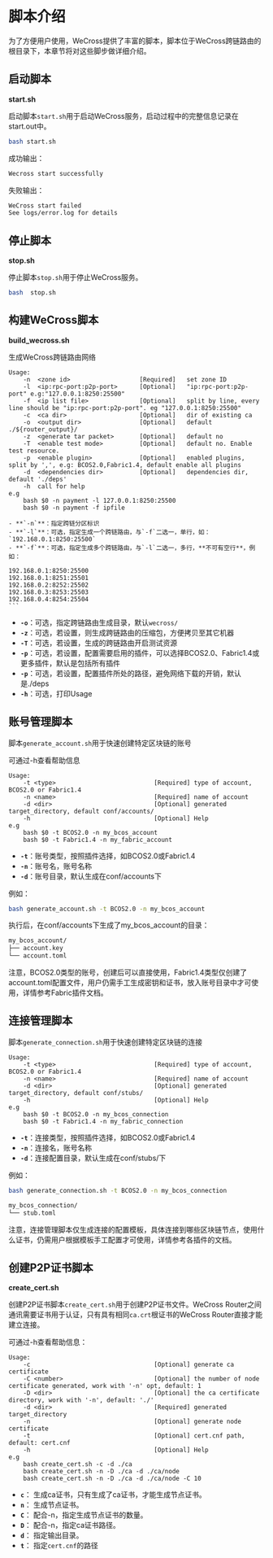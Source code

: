 # 脚本介绍

为了方便用户使用，WeCross提供了丰富的脚本，脚本位于WeCross跨链路由的根目录下，本章节将对这些脚步做详细介绍。

## 启动脚本

**start.sh**

启动脚本`start.sh`用于启动WeCross服务，启动过程中的完整信息记录在start.out中。

```bash
bash start.sh
```

成功输出：
```bash
Wecross start successfully
```

失败输出：
```bash
WeCross start failed 
See logs/error.log for details 
```

## 停止脚本

**stop.sh**

停止脚本`stop.sh`用于停止WeCross服务。

```bash
bash  stop.sh
```

## 构建WeCross脚本

**build_wecross.sh**

生成WeCross跨链路由网络

```
Usage:
    -n  <zone id>                   [Required]   set zone ID
    -l  <ip:rpc-port:p2p-port>      [Optional]   "ip:rpc-port:p2p-port" e.g:"127.0.0.1:8250:25500"
    -f  <ip list file>              [Optional]   split by line, every line should be "ip:rpc-port:p2p-port". eg "127.0.0.1:8250:25500"
    -c  <ca dir>                    [Optional]   dir of existing ca
    -o  <output dir>                [Optional]   default ./${router_output}/
    -z  <generate tar packet>       [Optional]   default no
    -T  <enable test mode>          [Optional]   default no. Enable test resource.
    -p  <enable plugin>             [Optional]   enabled plugins, split by ',', e.g: BCOS2.0,Fabric1.4, default enable all plugins
    -d  <dependencies dir>          [Optional]   dependencies dir, default './deps'
    -h  call for help
e.g
    bash $0 -n payment -l 127.0.0.1:8250:25500
    bash $0 -n payment -f ipfile

- **`-n`**：指定跨链分区标识
- **`-l`**：可选，指定生成一个跨链路由，与`-f`二选一，单行，如：`192.168.0.1:8250:25500`
- **`-f`**：可选，指定生成多个跨链路由，与`-l`二选一，多行，**不可有空行**，例如：

```
    192.168.0.1:8250:25500
    192.168.0.1:8251:25501
    192.168.0.2:8252:25502
    192.168.0.3:8253:25503
    192.168.0.4:8254:25504 
    ```
* **`-o`**：可选，指定跨链路由生成目录，默认`wecross/`
* **`-z`**：可选，若设置，则生成跨链路由的压缩包，方便拷贝至其它机器
* **`-T`**：可选，若设置，生成的跨链路由开启测试资源
* **`-p`**：可选，若设置，配置需要启用的插件，可以选择BCOS2.0、Fabric1.4或更多插件，默认是包括所有插件
* **`-p`**：可选，若设置，配置插件所处的路径，避免网络下载的开销，默认是./deps
* **`-h`**：可选，打印Usage

## 账号管理脚本

脚本`generate_account.sh`用于快速创建特定区块链的账号

可通过-h查看帮助信息

```
Usage: 
    -t <type>                           [Required] type of account, BCOS2.0 or Fabric1.4
    -n <name>                           [Required] name of account
    -d <dir>                            [Optional] generated target_directory, default conf/accounts/
    -h                                  [Optional] Help
e.g 
    bash $0 -t BCOS2.0 -n my_bcos_account
    bash $0 -t Fabric1.4 -n my_fabric_account
```

- **`-t`**：账号类型，按照插件选择，如BCOS2.0或Fabric1.4
- **`-n`**：账号名，账号名称
- **`-d`**：账号目录，默认生成在conf/accounts下

例如：
```bash
bash generate_account.sh -t BCOS2.0 -n my_bcos_account
```

执行后，在conf/accounts下生成了my_bcos_account的目录：

```bash
my_bcos_account/
├── account.key
└── account.toml
```

注意，BCOS2.0类型的账号，创建后可以直接使用，Fabric1.4类型仅创建了account.toml配置文件，用户仍需手工生成密钥和证书，放入账号目录中才可使用，详情参考Fabric插件文档。

## 连接管理脚本

脚本`generate_connection.sh`用于快速创建特定区块链的连接

```
Usage: 
    -t <type>                           [Required] type of account, BCOS2.0 or Fabric1.4
    -n <name>                           [Required] name of account
    -d <dir>                            [Optional] generated target_directory, default conf/stubs/
    -h                                  [Optional] Help
e.g 
    bash $0 -t BCOS2.0 -n my_bcos_connection
    bash $0 -t Fabric1.4 -n my_fabric_connection
```

- **`-t`**：连接类型，按照插件选择，如BCOS2.0或Fabric1.4
- **`-n`**：连接名，账号名称
- **`-d`**：连接配置目录，默认生成在conf/stubs/下

例如：
```bash
bash generate_connection.sh -t BCOS2.0 -n my_bcos_connection
```

```bash
my_bcos_connection/
└── stub.toml
```

注意，连接管理脚本仅生成连接的配置模板，具体连接到哪些区块链节点，使用什么证书，仍需用户根据模板手工配置才可使用，详情参考各插件的文档。

## 创建P2P证书脚本

**create_cert.sh**

创建P2P证书脚本`create_cert.sh`用于创建P2P证书文件。WeCross Router之间通讯需要证书用于认证，只有具有相同`ca.crt`根证书的WeCross Router直接才能建立连接。

可通过-h查看帮助信息：

```
Usage:
    -c                                  [Optional] generate ca certificate
    -C <number>                         [Optional] the number of node certificate generated, work with '-n' opt, default: 1
    -D <dir>                            [Optional] the ca certificate directory, work with '-n', default: './'
    -d <dir>                            [Required] generated target_directory
    -n                                  [Optional] generate node certificate
    -t                                  [Optional] cert.cnf path, default: cert.cnf
    -h                                  [Optional] Help
e.g
    bash create_cert.sh -c -d ./ca
    bash create_cert.sh -n -D ./ca -d ./ca/node
    bash create_cert.sh -n -D ./ca -d ./ca/node -C 10
```
- **`c`**： 
生成ca证书，只有生成了ca证书，才能生成节点证书。
- **`n`**：
生成节点证书。
- **`C`**：
配合-n，指定生成节点证书的数量。
- **`D`**：
配合-n，指定ca证书路径。
- **`d`**：
指定输出目录。
- **`t`**：
指定`cert.cnf`的路径
